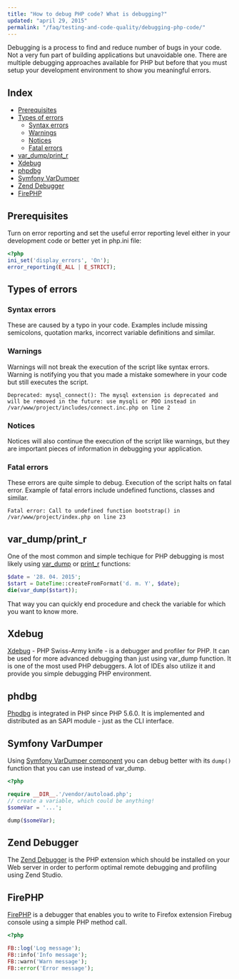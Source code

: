 ```yaml
---
title: "How to debug PHP code? What is debugging?"
updated: "april 29, 2015"
permalink: "/faq/testing-and-code-quality/debugging-php-code/"
---
```


Debugging is a process to find and reduce number of bugs in your code. Not a very fun part of building applications but unavoidable one. There are multiple debugging approaches available for PHP but before that you must setup your development environment to show you meaningful errors.

## Index

* [Prerequisites](#prerequisites)
* [Types of errors](#types-of-errors)
  * [Syntax errors](#syntax-errors)
  * [Warnings](#warnings)
  * [Notices](#notices)
  * [Fatal errors](#fatal-errors)
* [var_dump/print_r](#var_dump/print_r)
* [Xdebug](#xdebug)
* [phpdbg](#phpdbg)
* [Symfony VarDumper](#symfony-vardumper)
* [Zend Debugger](#zend-debugger)
* [FirePHP](#firephp)

## Prerequisites

Turn on error reporting and set the useful error reporting level either in your development code or better yet in php.ini file:

```php
<?php
ini_set('display_errors', 'On');
error_reporting(E_ALL | E_STRICT);
```

## Types of errors

### Syntax errors

These are caused by a typo in your code. Examples include missing semicolons, quotation marks, incorrect variable definitions and similar.

### Warnings

Warnings will not break the execution of the script like syntax errors. Warning is notifying you that you made a mistake somewhere in your code but still executes the script.

```
Deprecated: mysql_connect(): The mysql extension is deprecated and will be removed in the future: use mysqli or PDO instead in /var/www/project/includes/connect.inc.php on line 2
```

### Notices

Notices will also continue the execution of the script like warnings, but they are important pieces of information in debugging your application.

### Fatal errors

These errors are quite simple to debug. Execution of the script halts on fatal error. Example of fatal errors include undefined functions, classes and similar.

```
Fatal error: Call to undefined function bootstrap() in /var/www/project/index.php on line 23
```

## var_dump/print_r

One of the most common and simple techique for PHP debugging is most likely using [var_dump][vardump] or [print_r][printr] functions:

```php
$date = '28. 04. 2015';
$start = DateTime::createFromFormat('d. m. Y', $date);
die(var_dump($start));
```

That way you can quickly end procedure and check the variable for which you want to know more.

## Xdebug

[Xdebug][xdebug] - PHP Swiss-Army knife - is a debugger and profiler for PHP. It can be used for more advanced debugging than just using var_dump function. It is one of the most used PHP debuggers. A lot of IDEs also utilize it and provide you simple debugging PHP environment.

## phdbg

[Phpdbg][phpdbg] is integrated in PHP since PHP 5.6.0. It is implemented and distributed as an SAPI module - just as the CLI interface.

## Symfony VarDumper

Using [Symfony VarDumper component][symfony-var-dumper] you can debug better with its `dump()` function that you can use instead of var_dump.

```php
<?php

require __DIR__.'/vendor/autoload.php';
// create a variable, which could be anything!
$someVar = '...';

dump($someVar);
```

## Zend Debugger

The [Zend Debugger][zend-debugger] is the PHP extension which should be installed on your Web server in order to perform optimal remote debugging and profiling using Zend Studio.

## FirePHP

[FirePHP][firephp] is a debugger that enables you to write to Firefox extension Firebug console using a simple PHP method call.

```php
<?php

FB::log('Log message');
FB::info('Info message');
FB::warn('Warn message');
FB::error('Error message');
```

[vardump]: http://php.net/var_dump
[printr]: http://php.net/print_r
[xdebug]: http://xdebug.org/
[phpdbg]: http://phpdbg.com/
[symfony-var-dumper]: http://symfony.com/components/VarDumper
[zend-debugger]: https://www.zend.com/topics/Zend-Debugger-Installation-Guide.pdf
[firephp]: http://www.firephp.org/
